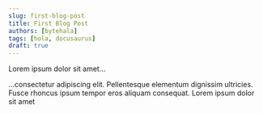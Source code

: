 ```yaml
---
slug: first-blog-post
title: First Blog Post
authors: [bytehala]
tags: [hola, docusaurus]
draft: true
---
```


Lorem ipsum dolor sit amet...

<!-- truncate -->

...consectetur adipiscing elit. Pellentesque elementum dignissim ultricies. Fusce rhoncus ipsum tempor eros aliquam consequat. Lorem ipsum dolor sit amet
